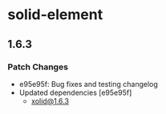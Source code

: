 # solid-element

## 1.6.3

### Patch Changes

- e95e95f: Bug fixes and testing changelog
- Updated dependencies [e95e95f]
  - xolid@1.6.3
